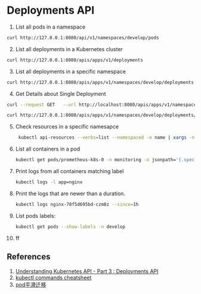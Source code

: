 # Deployments API

1. List all pods in a namespace
```bash
curl http://127.0.0.1:8080/api/v1/namespaces/develop/pods
```
2. List all deployments in a Kubernetes cluster
```bash
curl http://127.0.0.1:8080/apis/apps/v1/deployments
```
3. List all deployments in a specific namespace
```bash
curl http://127.0.0.1:8080/apis/apps/v1/namespaces/develop/deployments
```
4. Get Details about Single Deployment
```bash
curl --request GET   --url http://localhost:8080/apis/apps/v1/namespaces/kube-system/deployments/coredns

curl http://127.0.0.1:8080/apis/apps/v1/namespaces/develop/deployments/imcore
```
5. Check resources in a specific namesapce
   ```bash
    kubectl api-resources --verbs=list --namespaced -o name | xargs -n 1 kubectl get --show-kind --ignore-not-found -n kube-system
   ```
6. List all containers in a pod
   ```bash
   kubectl get pods/prometheus-k8s-0 -n monitoring -o jsonpath='{.spec.containers[*].name}'
   ```
7. Print logs from all containers matching label
   ```bash
   kubectl logs -l app=nginx
   ```
8. Print the logs that are newer than a duration.
   ```bash
   kubectl logs nginx-78f5d695bd-czm8z --since=1h
   ```
9. List pods labels:
   ```bash
   kubectl get pods --show-labels -n develop
   ```
10. ff



## References
1. [Understanding Kubernetes API - Part 3 : Deployments API](http://blog.madhukaraphatak.com/understanding-k8s-api-part-3/)
2. [kubectl commands cheatsheet](https://medium.com/faun/kubectl-commands-cheatsheet-43ce8f13adfb)
3. [pod平滑迁移](https://www.cnblogs.com/Dev0ps/p/11088810.html)